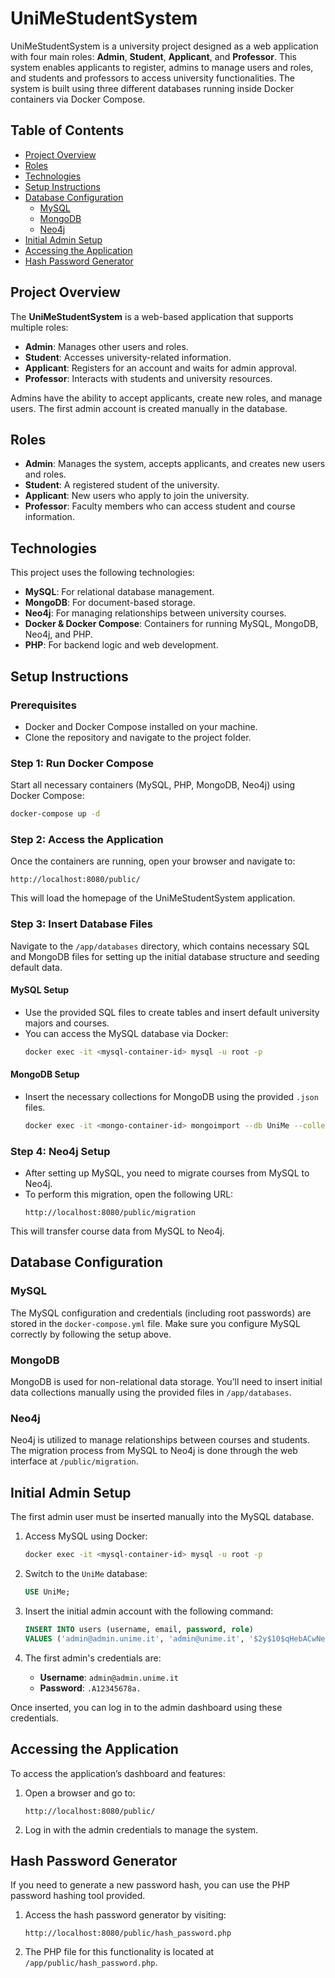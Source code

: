 # UniMeStudentSystem

UniMeStudentSystem is a university project designed as a web application with four main roles: **Admin**, **Student**, **Applicant**, and **Professor**. This system enables applicants to register, admins to manage users and roles, and students and professors to access university functionalities. The system is built using three different databases running inside Docker containers via Docker Compose.

## Table of Contents
- [Project Overview](#project-overview)
- [Roles](#roles)
- [Technologies](#technologies)
- [Setup Instructions](#setup-instructions)
- [Database Configuration](#database-configuration)
  - [MySQL](#mysql)
  - [MongoDB](#mongodb)
  - [Neo4j](#neo4j)
- [Initial Admin Setup](#initial-admin-setup)
- [Accessing the Application](#accessing-the-application)
- [Hash Password Generator](#hash-password-generator)

## Project Overview
The **UniMeStudentSystem** is a web-based application that supports multiple roles:
- **Admin**: Manages other users and roles.
- **Student**: Accesses university-related information.
- **Applicant**: Registers for an account and waits for admin approval.
- **Professor**: Interacts with students and university resources.

Admins have the ability to accept applicants, create new roles, and manage users. The first admin account is created manually in the database.

## Roles
- **Admin**: Manages the system, accepts applicants, and creates new users and roles.
- **Student**: A registered student of the university.
- **Applicant**: New users who apply to join the university.
- **Professor**: Faculty members who can access student and course information.

## Technologies
This project uses the following technologies:
- **MySQL**: For relational database management.
- **MongoDB**: For document-based storage.
- **Neo4j**: For managing relationships between university courses.
- **Docker & Docker Compose**: Containers for running MySQL, MongoDB, Neo4j, and PHP.
- **PHP**: For backend logic and web development.

## Setup Instructions

### Prerequisites
- Docker and Docker Compose installed on your machine.
- Clone the repository and navigate to the project folder.

### Step 1: Run Docker Compose
Start all necessary containers (MySQL, PHP, MongoDB, Neo4j) using Docker Compose:
```bash
docker-compose up -d
```

### Step 2: Access the Application
Once the containers are running, open your browser and navigate to:
```
http://localhost:8080/public/
```

This will load the homepage of the UniMeStudentSystem application.

### Step 3: Insert Database Files
Navigate to the `/app/databases` directory, which contains necessary SQL and MongoDB files for setting up the initial database structure and seeding default data.

#### MySQL Setup
- Use the provided SQL files to create tables and insert default university majors and courses.
- You can access the MySQL database via Docker:
  ```bash
  docker exec -it <mysql-container-id> mysql -u root -p
  ```

#### MongoDB Setup
- Insert the necessary collections for MongoDB using the provided `.json` files.
  ```bash
  docker exec -it <mongo-container-id> mongoimport --db UniMe --collection <collection> --file /path/to/jsonfile
  ```

### Step 4: Neo4j Setup
- After setting up MySQL, you need to migrate courses from MySQL to Neo4j.
- To perform this migration, open the following URL:
  ```
  http://localhost:8080/public/migration
  ```

This will transfer course data from MySQL to Neo4j.

## Database Configuration

### MySQL
The MySQL configuration and credentials (including root passwords) are stored in the `docker-compose.yml` file. Make sure you configure MySQL correctly by following the setup above.

### MongoDB
MongoDB is used for non-relational data storage. You’ll need to insert initial data collections manually using the provided files in `/app/databases`.

### Neo4j
Neo4j is utilized to manage relationships between courses and students. The migration process from MySQL to Neo4j is done through the web interface at `/public/migration`.

## Initial Admin Setup

The first admin user must be inserted manually into the MySQL database.

1. Access MySQL using Docker:
   ```bash
   docker exec -it <mysql-container-id> mysql -u root -p
   ```

2. Switch to the `UniMe` database:
   ```sql
   USE UniMe;
   ```

3. Insert the initial admin account with the following command:
   ```sql
   INSERT INTO users (username, email, password, role)
   VALUES ('admin@admin.unime.it', 'admin@unime.it', '$2y$10$qHebACwNeLYd.tFuCgdAm.LcNEtugCYj1eDpZZfK40vDa1OJLXdYu', 'admin');
   ```

4. The first admin's credentials are:
   - **Username**: `admin@admin.unime.it`
   - **Password**: `.A12345678a.`

Once inserted, you can log in to the admin dashboard using these credentials.

## Accessing the Application
To access the application’s dashboard and features:
1. Open a browser and go to:
   ```
   http://localhost:8080/public/
   ```
2. Log in with the admin credentials to manage the system.

## Hash Password Generator

If you need to generate a new password hash, you can use the PHP password hashing tool provided. 

1. Access the hash password generator by visiting:
   ```
   http://localhost:8080/public/hash_password.php
   ```
2. The PHP file for this functionality is located at `/app/public/hash_password.php`.

